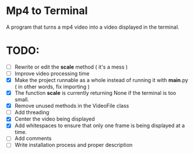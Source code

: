# Mp4 to Terminal

A program that turns a mp4 video into a video displayed in the terminal.

# TODO: 
- [ ] Rewrite or edit the __scale__ method ( it's a mess )
- [ ] Improve video processing time 
- [x] Make the project runnable as a whole instead of running it with __main__.py ( in other words, fix importing )
- [x] The function __scale__ is currently returning None if the terminal is too small.
- [x] Remove unused methods in the VideoFile class
- [ ] Add threading
- [x] Center the video being displayed
- [x] Add whitespaces to ensure that only one frame is being displayed at a time.
- [ ] Add comments 
- [ ] Write installation process and proper description
